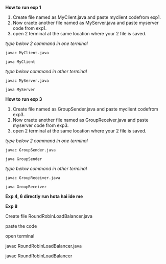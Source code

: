 **How to run exp 1**

1) Create file named as MyClient.java and paste myclient codefrom exp1.
2) Now craete another file named as MyServer.java and paste myserver code from exp1.
3) open 2 terminal at the same location where your 2 file is saved.

*type below 2 command in one terminal*

    javac MyClient.java
    
    java MyClient
    
*type below command in other terminal*

    javac MyServer.java
    
    java MyServer


**How to run exp 3**

1) Create file named as GroupSender.java and paste myclient codefrom exp3.
2) Now craete another file named as GroupReceiver.java and paste myserver code from exp3.
3) open 2 terminal at the same location where your 2 file is saved.

*type below 2 command in one terminal*

    javac GroupSender.java
    
    java GroupSender
   
*type below command in other terminal*

    javac GroupReceiver.java
    
    java GroupReceiver


**Exp 4, 6 directly run hota hai ide me**

**Exp 8**

Create file RoundRobinLoadBalancer.java

paste the code

open terminal

javac RoundRobinLoadBalancer.java

javac RoundRobinLoadBalancer 

